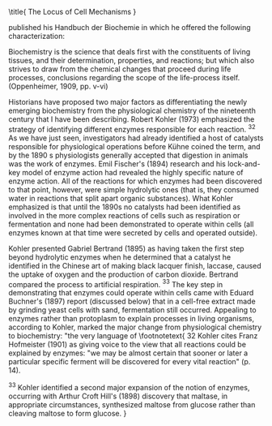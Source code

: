 \title{
The Locus of Cell Mechanisms
}

published his Handbuch der Biochemie in which he offered the following characterization:

Biochemistry is the science that deals first with the constituents of living tissues, and their determination, properties, and reactions; but which also strives to draw from the chemical changes that proceed during life processes, conclusions regarding the scope of the life-process itself. (Oppenheimer, 1909, pp. v-vi)

Historians have proposed two major factors as differentiating the newly emerging biochemistry from the physiological chemistry of the nineteenth century that I have been describing. Robert Kohler (1973) emphasized the strategy of identifying different enzymes responsible for each reaction. ${ }^{32}$ As we have just seen, investigators had already identified a host of catalysts responsible for physiological operations before Kühne coined the term, and by the 1890 s physiologists generally accepted that digestion in animals was the work of enzymes. Emil Fischer's (1894) research and his lock-and-key model of enzyme action had revealed the highly specific nature of enzyme action. All of the reactions for which enzymes had been discovered to that point, however, were simple hydrolytic ones (that is, they consumed water in reactions that split apart organic substances). What Kohler emphasized is that until the 1890s no catalysts had been identified as involved in the more complex reactions of cells such as respiration or fermentation and none had been demonstrated to operate within cells (all enzymes known at that time were secreted by cells and operated outside).

Kohler presented Gabriel Bertrand (1895) as having taken the first step beyond hydrolytic enzymes when he determined that a catalyst he identified in the Chinese art of making black lacquer finish, laccase, caused the uptake of oxygen and the production of carbon dioxide. Bertrand compared the process to artificial respiration. ${ }^{33}$ The key step in demonstrating that enzymes could operate within cells came with Eduard Buchner's (1897) report (discussed below) that in a cell-free extract made by grinding yeast cells with sand, fermentation still occurred. Appealing to enzymes rather than protoplasm to explain processes in living organisms, according to Kohler, marked the major change from physiological chemistry to biochemistry: "the very language of
\footnotetext{
32 Kohler cites Franz Hofmeister (1901) as giving voice to the view that all reactions could be explained by enzymes: "we may be almost certain that sooner or later a particular specific ferment will be discovered for every vital reaction" (p. 14).

${ }^{33}$ Kohler identified a second major expansion of the notion of enzymes, occurring with Arthur Croft Hill's (1898) discovery that maltase, in appropriate circumstances, synthesized maltose from glucose rather than cleaving maltose to form glucose.
}